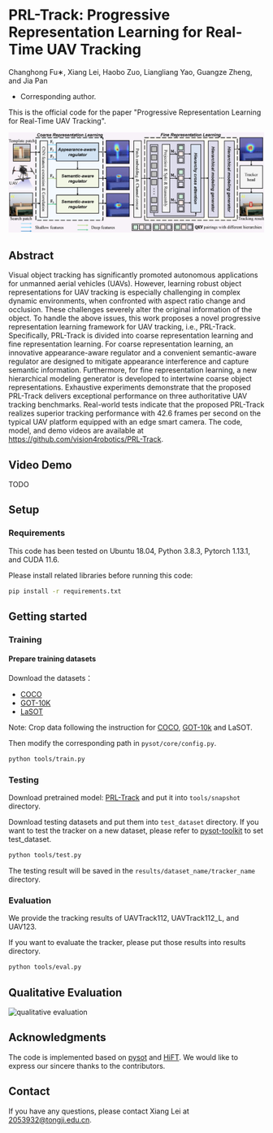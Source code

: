 # PRL-Track: Progressive Representation Learning for Real-Time UAV Tracking
Changhong Fu∗, Xiang Lei, Haobo Zuo, Liangliang Yao, Guangze Zheng, and Jia Pan
* Corresponding author.

This is the official code for the paper "Progressive Representation Learning for Real-Time UAV Tracking".

![PRL-Track_zt](./assets/PRL-Track_zt.png)

## Abstract
Visual object tracking has significantly promoted autonomous applications for unmanned aerial vehicles (UAVs). However, learning robust object representations for UAV tracking is especially challenging in complex dynamic environments, when confronted with aspect ratio change and occlusion. These challenges severely alter the original information of the object. To handle the above issues, this work proposes a novel progressive representation learning framework for UAV tracking, i.e., PRL-Track. Specifically, PRL-Track is divided into coarse representation learning and fine representation learning. For coarse representation learning, an innovative appearance-aware regulator and a convenient semantic-aware regulator are designed to mitigate appearance interference and capture semantic information. Furthermore, for fine representation learning, a new hierarchical modeling generator is developed to intertwine coarse object representations. Exhaustive experiments demonstrate that the proposed PRL-Track delivers exceptional performance on three authoritative UAV tracking benchmarks. Real-world tests indicate that the proposed PRL-Track realizes superior tracking performance with 42.6 frames per second on the typical UAV platform equipped with an edge smart camera. The code, model, and demo videos are available at https://github.com/vision4robotics/PRL-Track.

## Video Demo 
TODO

## Setup

### Requirements
This code has been tested on Ubuntu 18.04, Python 3.8.3, Pytorch 1.13.1, and CUDA 11.6. 

Please install related libraries before running this code:

```bash
pip install -r requirements.txt
```

## Getting started

### Training

#### Prepare training datasets
Download the datasets：
* [COCO](http://cocodataset.org)
* [GOT-10K](http://got-10k.aitestunion.com/downloads)
* [LaSOT](http://vision.cs.stonybrook.edu/~lasot)

Note: Crop data following the instruction for [COCO](https://github.com/vision4robotics/HiFT/blob/main/training_dataset/coco/readme.md), [GOT-10k](https://github.com/vision4robotics/HiFT/blob/main/training_dataset/got10k/readme.md) and LaSOT.

Then modify the corresponding path in `pysot/core/config.py`.

```bash
python tools/train.py
```

### Testing
Download pretrained model: [PRL-Track](xxx) and put it into `tools/snapshot` directory.

Download testing datasets and put them into `test_dataset` directory. If you want to test the tracker on a new dataset, please refer to [pysot-toolkit](https://github.com/StrangerZhang/pysot-toolkit) to set test_dataset.

```bash
python tools/test.py 
```
   
The testing result will be saved in the `results/dataset_name/tracker_name` directory.

### Evaluation
We provide the tracking results of UAVTrack112, UAVTrack112_L, and UAV123. 

If you want to evaluate the tracker, please put those results into results directory.

```bash
python tools/eval.py
```

## Qualitative Evaluation
![qualitative evaluation](./assets/qualitative_evaluation.png)

## Acknowledgments
The code is implemented based on [pysot](https://github.com/STVIR/pysot) and [HiFT](https://github.com/vision4robotics/HiFT). We would like to express our sincere thanks to the contributors.

## Contact
If you have any questions, please contact Xiang Lei at [2053932@tongji.edu.cn](2053932@tongji.edu.cn).
